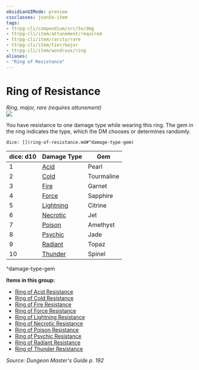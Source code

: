```yaml
---
obsidianUIMode: preview
cssclasses: json5e-item
tags:
- ttrpg-cli/compendium/src/5e/dmg
- ttrpg-cli/item/attunement/required
- ttrpg-cli/item/rarity/rare
- ttrpg-cli/item/tier/major
- ttrpg-cli/item/wondrous/ring
aliases: 
- "Ring of Resistance"
---
```

# Ring of Resistance
*Ring, major, rare (requires attunement)*  
![](/3-Mechanics/CLI/Compendium/items/img/ring-of-resistance.webp#right)


You have resistance to one damage type while wearing this ring. The gem in the ring indicates the type, which the DM chooses or determines randomly.

`dice: [](ring-of-resistance.md#^damage-type-gem)`

| dice: d10 | Damage Type | Gem |
|-----------|-------------|-----|
| 1 | [Acid](/3-Mechanics/CLI/Compendium/items/ring-of-acid-resistance.md) | Pearl |
| 2 | [Cold](/3-Mechanics/CLI/Compendium/items/ring-of-cold-resistance.md) | Tourmaline |
| 3 | [Fire](/3-Mechanics/CLI/Compendium/items/ring-of-fire-resistance.md) | Garnet |
| 4 | [Force](/3-Mechanics/CLI/Compendium/items/ring-of-force-resistance.md) | Sapphire |
| 5 | [Lightning](/3-Mechanics/CLI/Compendium/items/ring-of-lightning-resistance.md) | Citrine |
| 6 | [Necrotic](/3-Mechanics/CLI/Compendium/items/ring-of-necrotic-resistance.md) | Jet |
| 7 | [Poison](/3-Mechanics/CLI/Compendium/items/ring-of-poison-resistance.md) | Amethyst |
| 8 | [Psychic](/3-Mechanics/CLI/Compendium/items/ring-of-psychic-resistance.md) | Jade |
| 9 | [Radiant](/3-Mechanics/CLI/Compendium/items/ring-of-radiant-resistance.md) | Topaz |
| 10 | [Thunder](/3-Mechanics/CLI/Compendium/items/ring-of-thunder-resistance.md) | Spinel |
^damage-type-gem

**Items in this group:**

- [Ring of Acid Resistance](/3-Mechanics/CLI/Compendium/items/ring-of-acid-resistance.md)
- [Ring of Cold Resistance](/3-Mechanics/CLI/Compendium/items/ring-of-cold-resistance.md)
- [Ring of Fire Resistance](/3-Mechanics/CLI/Compendium/items/ring-of-fire-resistance.md)
- [Ring of Force Resistance](/3-Mechanics/CLI/Compendium/items/ring-of-force-resistance.md)
- [Ring of Lightning Resistance](/3-Mechanics/CLI/Compendium/items/ring-of-lightning-resistance.md)
- [Ring of Necrotic Resistance](/3-Mechanics/CLI/Compendium/items/ring-of-necrotic-resistance.md)
- [Ring of Poison Resistance](/3-Mechanics/CLI/Compendium/items/ring-of-poison-resistance.md)
- [Ring of Psychic Resistance](/3-Mechanics/CLI/Compendium/items/ring-of-psychic-resistance.md)
- [Ring of Radiant Resistance](/3-Mechanics/CLI/Compendium/items/ring-of-radiant-resistance.md)
- [Ring of Thunder Resistance](/3-Mechanics/CLI/Compendium/items/ring-of-thunder-resistance.md)

*Source: Dungeon Master's Guide p. 192*